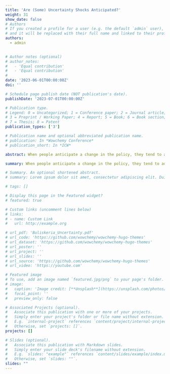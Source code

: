 ```yaml
---
title: 'Are (Some) Uncertainty Shocks Anticipated?'
weight: 31
show_date: false
# Authors
# If you created a profile for a user (e.g. the default `admin` user), write the username (folder name) here
# and it will be replaced with their full name and linked to their profile.
authors:
  - admin
 

# Author notes (optional)
# author_notes:
#   - 'Equal contribution'
#   - 'Equal contribution'
# 
date: '2023-06-01T00:00:00Z'
doi: ''

# Schedule page publish date (NOT publication's date).
publishDate: '2023-07-01T00:00:00Z'

# Publication type.
# Legend: 0 = Uncategorized; 1 = Conference paper; 2 = Journal article;
# 3 = Preprint / Working Paper; 4 = Report; 5 = Book; 6 = Book section;
# 7 = Thesis; 8 = Patent
publication_types: ['3']

# Publication name and optional abbreviated publication name.
# publication: In *Wowchemy Conference*
# publication_short: In *ICW*

abstract: When people anticipate a change in the policy, they tend to adjust their behavior before the actual decision is made. The impact of anticipation on the results of VAR literature has been demonstrated particularly by Ramey (2009), who reexamines the differences between traditional Cholesky identification and the Ramey-Shapiro narrative approach with contradictory conclusions on the effect of government spending on consumption and wages. She discusses the importance of timing the identified shock (government spending) and argues that failing to count for the anticipation effect of the shock can cause these contradicting conclusions. So far, these aspects have not been discussed in the context of uncertainty shocks. However, some of the most prominent peaks in uncertainty, such as the Brexit referendum, could have been anticipated before the event actually happened. Daily data will allow studying the evolution of uncertainty related to specific events before and after the specific event so that an identification of the unexpected part of uncertainty will be possible.

summary: When people anticipate a change in the policy, they tend to adjust their behavior before the actual decision is made. The impact of anticipation on the results of VAR literature has been demonstrated particularly by Ramey (2009), who reexamines the differences between traditional Cholesky identification and the Ramey-Shapiro narrative approach with contradictory conclusions on the effect of government spending on consumption and wages. She discusses the importance of timing the identified shock (government spending) and argues that failing to count for the anticipation effect of the shock can cause these contradicting conclusions. So far, these aspects have not been discussed in the context of uncertainty shocks. However, some of the most prominent peaks in uncertainty, such as the Brexit referendum, could have been anticipated before the event actually happened. Daily data will allow studying the evolution of uncertainty related to specific events before and after the specific event so that an identification of the unexpected part of uncertainty will be possible.

# Summary. An optional shortened abstract.
# summary: Lorem ipsum dolor sit amet, consectetur adipiscing elit. Duis posuere tellus ac convallis placerat. Proin tincidunt magna sed ex sollicitudin condimentum.

# tags: []

# Display this page in the Featured widget?
# featured: true

# Custom links (uncomment lines below)
# links:
# - name: Custom Link
#   url: http://example.org

# url_pdf: 'Buliskeria_Uncertainty.pdf'
# url_code: 'https://github.com/wowchemy/wowchemy-hugo-themes'
# url_dataset: 'https://github.com/wowchemy/wowchemy-hugo-themes'
# url_poster: ''
# url_project: ''
# url_slides: ''
# url_source: 'https://github.com/wowchemy/wowchemy-hugo-themes'
# url_video: 'https://youtube.com'

# Featured image
# To use, add an image named `featured.jpg/png` to your page's folder.
# image:
#   caption: 'Image credit: [**Unsplash**](https://unsplash.com/photos/pLCdAaMFLTE)'
#   focal_point: ''
#   preview_only: false

# Associated Projects (optional).
#   Associate this publication with one or more of your projects.
#   Simply enter your project's folder or file name without extension.
#   E.g. `internal-project` references `content/project/internal-project/index.md`.
#   Otherwise, set `projects: []`.
projects: []

# Slides (optional).
#   Associate this publication with Markdown slides.
#   Simply enter your slide deck's filename without extension.
#   E.g. `slides: "example"` references `content/slides/example/index.md`.
#   Otherwise, set `slides: ""`.
slides: ""
---
```


<!--
{{% callout note %}}
Click the _Cite_ button above to demo the feature to enable visitors to import publication metadata into their reference management software.
{{% /callout %}}

{{% callout note %}}
Create your slides in Markdown - click the _Slides_ button to check out the example.
{{% /callout %}}

Supplementary notes can be added here, including [code, math, and images](https://wowchemy.com/docs/writing-markdown-latex/).
-->
